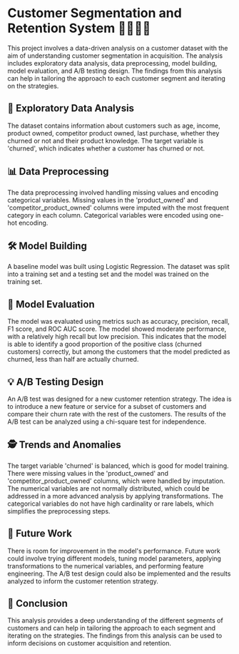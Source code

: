 # Customer Segmentation and Retention System :family_man_woman_girl_boy:
This project involves a data-driven analysis on a customer dataset with the aim of understanding customer segmentation in acquisition. The analysis includes exploratory data analysis, data preprocessing, model building, model evaluation, and A/B testing design. The findings from this analysis can help in tailoring the approach to each customer segment and iterating on the strategies.

## :mag_right: Exploratory Data Analysis
The dataset contains information about customers such as age, income, product owned, competitor product owned, last purchase, whether they churned or not and their product knowledge. The target variable is 'churned', which indicates whether a customer has churned or not.

## :bar_chart: Data Preprocessing
The data preprocessing involved handling missing values and encoding categorical variables. Missing values in the 'product_owned' and 'competitor_product_owned' columns were imputed with the most frequent category in each column. Categorical variables were encoded using one-hot encoding.

## :hammer_and_wrench: Model Building
A baseline model was built using Logistic Regression. The dataset was split into a training set and a testing set and the model was trained on the training set.

## :dart: Model Evaluation
The model was evaluated using metrics such as accuracy, precision, recall, F1 score, and ROC AUC score. The model showed moderate performance, with a relatively high recall but low precision. This indicates that the model is able to identify a good proportion of the positive class (churned customers) correctly, but among the customers that the model predicted as churned, less than half are actually churned.

## :bulb: A/B Testing Design
An A/B test was designed for a new customer retention strategy. The idea is to introduce a new feature or service for a subset of customers and compare their churn rate with the rest of the customers. The results of the A/B test can be analyzed using a chi-square test for independence.

## :detective: Trends and Anomalies
The target variable 'churned' is balanced, which is good for model training.
There were missing values in the 'product_owned' and 'competitor_product_owned' columns, which were handled by imputation.
The numerical variables are not normally distributed, which could be addressed in a more advanced analysis by applying transformations.
The categorical variables do not have high cardinality or rare labels, which simplifies the preprocessing steps.
## :rocket: Future Work
There is room for improvement in the model's performance. Future work could involve trying different models, tuning model parameters, applying transformations to the numerical variables, and performing feature engineering. The A/B test design could also be implemented and the results analyzed to inform the customer retention strategy.

## :memo: Conclusion
This analysis provides a deep understanding of the different segments of customers and can help in tailoring the approach to each segment and iterating on the strategies. The findings from this analysis can be used to inform decisions on customer acquisition and retention.

